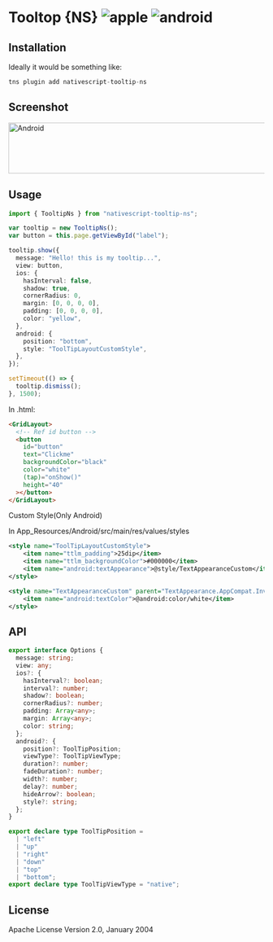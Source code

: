 # Tooltop {NS} ![apple](https://cdn3.iconfinder.com/data/icons/picons-social/57/16-apple-32.png) ![android](https://cdn4.iconfinder.com/data/icons/logos-3/228/android-32.png)

## Installation

Ideally it would be something like:

```javascript
tns plugin add nativescript-tooltip-ns
```

## Screenshot

<img alt="Android" src="https://res.cloudinary.com/dem02bcqj/image/upload/v1591193248/WhatsApp_Image_2020-06-03_at_9.06.52_AM.jpg" width="550" height="100">

## Usage

```ts
import { TooltipNs } from "nativescript-tooltip-ns";

var tooltip = new TooltipNs();
var button = this.page.getViewById("label");

tooltip.show({
  message: "Hello! this is my tooltip...",
  view: button,
  ios: {
    hasInterval: false,
    shadow: true,
    cornerRadius: 0,
    margin: [0, 0, 0, 0],
    padding: [0, 0, 0, 0],
    color: "yellow",
  },
  android: {
    position: "bottom",
    style: "ToolTipLayoutCustomStyle",
  },
});

setTimeout(() => {
  tooltip.dismiss();
}, 1500);
```

In .html:

```html
<GridLayout>
  <!-- Ref id button -->
  <button
    id="button"
    text="Clickme"
    backgroundColor="black"
    color="white"
    (tap)="onShow()"
    height="40"
  ></button>
</GridLayout>
```

Custom Style(Only Android)

In App_Resources/Android/src/main/res/values/styles

```xml
<style name="ToolTipLayoutCustomStyle">
    <item name="ttlm_padding">25dip</item>
    <item name="ttlm_backgroundColor">#000000</item>
    <item name="android:textAppearance">@style/TextAppearanceCustom</item>
</style>

<style name="TextAppearanceCustom" parent="TextAppearance.AppCompat.Inverse">
    <item name="android:textColor">@android:color/white</item>
</style>
```

## API

```ts
export interface Options {
  message: string;
  view: any;
  ios?: {
    hasInterval?: boolean;
    interval?: number;
    shadow?: boolean;
    cornerRadius?: number;
    padding: Array<any>;
    margin: Array<any>;
    color: string;
  };
  android?: {
    position?: ToolTipPosition;
    viewType?: ToolTipViewType;
    duration?: number;
    fadeDuration?: number;
    width?: number;
    delay?: number;
    hideArrow?: boolean;
    style?: string;
  };
}

export declare type ToolTipPosition =
  | "left"
  | "up"
  | "right"
  | "down"
  | "top"
  | "bottom";
export declare type ToolTipViewType = "native";
```

## License

Apache License Version 2.0, January 2004
